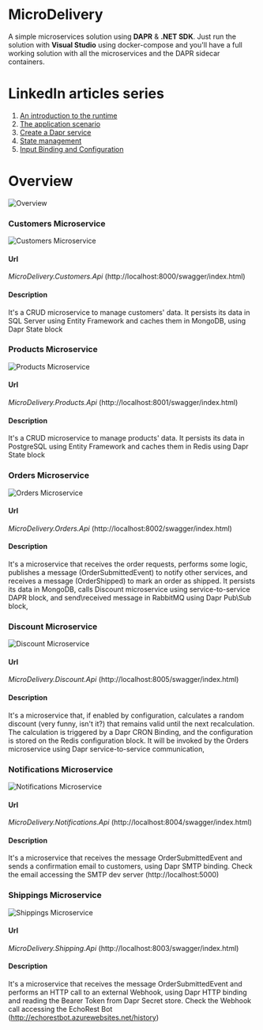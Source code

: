 # MicroDelivery
A simple microservices solution using __DAPR__ & __.NET SDK__.
Just run the solution with __Visual Studio__ using docker-compose and you'll have a full working solution with all the microservices and the DAPR sidecar containers.

# LinkedIn articles series
1. [An introduction to the runtime](https://www.linkedin.com/pulse/1-dapr-introduction-runtime-martino-bordin/)
2. [The application scenario](https://www.linkedin.com/pulse/2-dapr-application-scenario-martino-bordin/)
3. [Create a Dapr service](https://www.linkedin.com/pulse/3-dapr-create-service-martino-bordin/)
4. [State management](https://www.linkedin.com/pulse/4-dapr-state-management-martino-bordin/)
5. [Input Binding and Configuration](https://www.linkedin.com/pulse/5-dapr-input-binding-configuration-martino-bordin)

# Overview
![Overview](/docs/f.png)

### Customers Microservice
![Customers Microservice](/docs/c.png)
#### Url
*MicroDelivery.Customers.Api* (http://localhost:8000/swagger/index.html)
#### Description
It's a CRUD microservice to manage customers' data.
It persists its data in SQL Server using Entity Framework and caches them in MongoDB, using Dapr State block

### Products Microservice
![Products Microservice](/docs/p.png)
#### Url
*MicroDelivery.Products.Api* (http://localhost:8001/swagger/index.html)
#### Description
It's a CRUD microservice to manage products' data.
It persists its data in PostgreSQL using Entity Framework and caches them in Redis using Dapr State block

### Orders Microservice
![Orders Microservice](/docs/o.png)
#### Url
*MicroDelivery.Orders.Api* (http://localhost:8002/swagger/index.html)
#### Description
It's a microservice that receives the order requests, performs some logic, publishes a message (OrderSubmittedEvent) to notify other services, and receives a message (OrderShipped) to mark an order as shipped.
It persists its data in MongoDB, calls Discount microservice using service-to-service DAPR block, and send\received message in RabbitMQ using Dapr Pub\Sub block,

### Discount Microservice
![Discount Microservice](/docs/d.png)
#### Url
*MicroDelivery.Discount.Api* (http://localhost:8005/swagger/index.html)
#### Description
It's a microservice that, if enabled by configuration, calculates a random discount (very funny, isn't it?) that remains valid until the next recalculation.
The calculation is triggered by a Dapr CRON Binding, and the configuration is stored on the Redis configuration block. It will be invoked by the Orders microservice using Dapr service-to-service communication,

### Notifications Microservice
![Notifications Microservice](/docs/n.png)
#### Url
*MicroDelivery.Notifications.Api* (http://localhost:8004/swagger/index.html)
#### Description
It's a microservice that receives the message OrderSubmittedEvent and sends a confirmation email to customers, using Dapr SMTP binding.
Check the email accessing the SMTP dev server (http://localhost:5000)

### Shippings Microservice
![Shippings Microservice](/docs/s.png)
#### Url
*MicroDelivery.Shipping.Api* (http://localhost:8003/swagger/index.html)
#### Description
It's a microservice that receives the message OrderSubmittedEvent and performs an HTTP call to an external Webhook, using Dapr HTTP binding and reading the Bearer Token from Dapr Secret store.
Check the Webhook call accessing the EchoRest Bot (http://echorestbot.azurewebsites.net/history)
